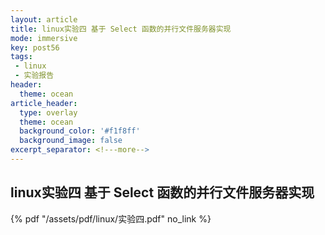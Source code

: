 ```yaml
---
layout: article
title: linux实验四 基于 Select 函数的并行文件服务器实现
mode: immersive
key: post56
tags:
 - linux
 - 实验报告
header:
  theme: ocean
article_header:
  type: overlay
  theme: ocean
  background_color: '#f1f8ff'
  background_image: false
excerpt_separator: <!---more-->
---
```

## linux实验四 基于 Select 函数的并行文件服务器实现

<!---more-->
 {% pdf "/assets/pdf/linux/实验四.pdf" no_link %}